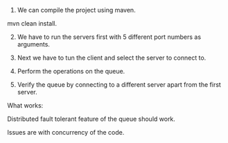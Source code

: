 1. We can compile the project using maven.

mvn clean install.

2. We have to run the servers first with 5 different port numbers as arguments.

3. Next we have to tun the client and select the server to connect to.

4. Perform the operations on the queue.

5. Verify the queue by connecting to a different server apart from the first server.

What works:

Distributed fault tolerant feature of the queue should work.

Issues are with concurrency of the code.
